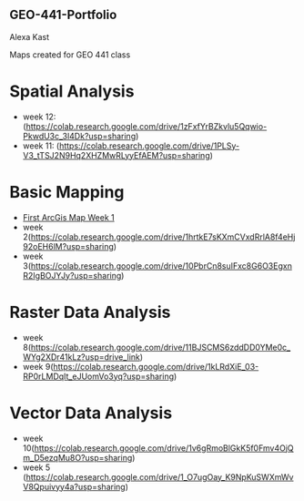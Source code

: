 ## GEO-441-Portfolio
Alexa Kast

Maps created for GEO 441 class

# Spatial Analysis
* week 12: (https://colab.research.google.com/drive/1zFxfYrBZkvlu5Qqwio-PkwdU3c_3l4Dk?usp=sharing)
* week 11: (https://colab.research.google.com/drive/1PLSy-V3_tTSJ2N9Hq2XHZMwRLyyEfAEM?usp=sharing)
  
# Basic Mapping
* [First ArcGis Map Week 1](https://colab.research.google.com/drive/1GeEzGMCmWxJx20q1OAUfDIhbgo_tOhzH?usp=sharing)
* week 2(https://colab.research.google.com/drive/1hrtkE7sKXmCVxdRrlA8f4eHj92oEH6lM?usp=sharing)
* week 3(https://colab.research.google.com/drive/10PbrCn8suIFxc8G6O3EgxnR2IgBOJYJy?usp=sharing)


# Raster Data Analysis
* week 8(https://colab.research.google.com/drive/11BJSCMS6zddDD0YMe0c_WYg2XDr41kLz?usp=drive_link)
* week 9(https://colab.research.google.com/drive/1kLRdXiE_03-RP0rLMDqIt_eJUomVo3yq?usp=sharing)

# Vector Data Analysis
* week 10(https://colab.research.google.com/drive/1v6gRmoBlGkK5f0Fmv4OjQm_D5ezqMu8O?usp=sharing)
* week 5 (https://colab.research.google.com/drive/1_O7ugOay_K9NpKuSWXmWvV8Qpuivyy4a?usp=sharing)

